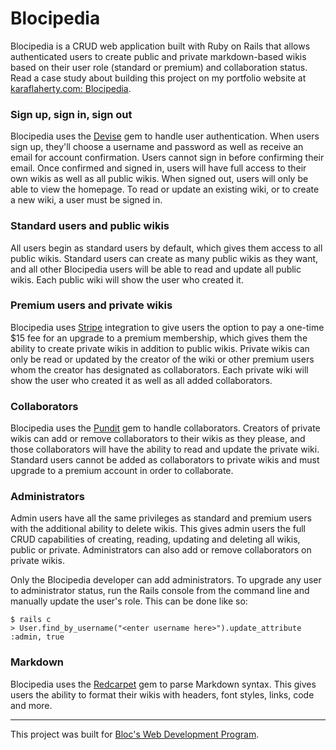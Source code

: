 # Blocipedia
Blocipedia is a CRUD web application built with Ruby on Rails that allows authenticated users to create public and private markdown-based wikis based on their user role (standard or premium) and collaboration status. Read a case study about building this project on my portfolio website at [karaflaherty.com: Blocipedia](http://karaflaherty.com/blocipedia-information-sharing-through-markdown-based-wikis/).

### Sign up, sign in, sign out
Blocipedia uses the [Devise](https://github.com/plataformatec/devise) gem to handle user authentication. When users sign up, they'll choose a username and password as well as receive an email for account confirmation. Users cannot sign in before confirming their email. Once confirmed and signed in, users will have full access to their own wikis as well as all public wikis. When signed out, users will only be able to view the homepage. To read or update an existing wiki, or to create a new wiki, a user must be signed in.

### Standard users and public wikis
All users begin as standard users by default, which gives them access to all public wikis. Standard users can create as many public wikis as they want, and all other Blocipedia users will be able to read and update all public wikis. Each public wiki will show the user who created it.

### Premium users and private wikis
Blocipedia uses [Stripe](https://stripe.com/) integration to give users the option to pay a one-time $15 fee for an upgrade to a premium membership, which gives them the ability to create private wikis in addition to public wikis. Private wikis can only be read or updated by the creator of the wiki or other premium users whom the creator has designated as collaborators. Each private wiki will show the user who created it as well as all added collaborators.

### Collaborators
Blocipedia uses the [Pundit](https://github.com/elabs/pundit) gem to handle collaborators. Creators of private wikis can add or remove collaborators to their wikis as they please, and those collaborators will have the ability to read and update the private wiki. Standard users cannot be added as collaborators to private wikis and must upgrade to a premium account in order to collaborate.

### Administrators
Admin users have all the same privileges as standard and premium users with the additional ability to delete wikis. This gives admin users the full CRUD capabilities of creating, reading, updating and deleting all wikis, public or private. Administrators can also add or remove collaborators on private wikis.

Only the Blocipedia developer can add administrators. To upgrade any user to administrator status, run the Rails console from the command line and manually update the user's role. This can be done like so:

```
$ rails c
> User.find_by_username("<enter username here>").update_attribute :admin, true
```

### Markdown
Blocipedia uses the [Redcarpet](https://github.com/vmg/redcarpet) gem to parse Markdown syntax. This gives users the ability to format their wikis with headers, font styles, links, code and more.

---
This project was built for [Bloc's Web Development Program](https://www.bloc.io/).
